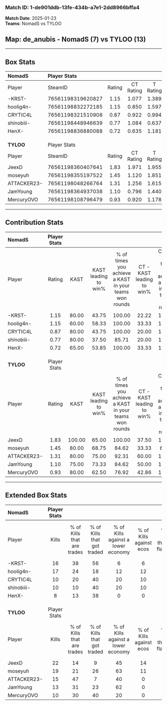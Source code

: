 ### Match ID: 1-de901ddb-13fe-434b-a7e1-2dd8966bffa4  
**Match Date**: 2025-01-23  
**Teams**: NomadS vs TYLOO  

## **Map**: de_anubis - NomadS (7) vs TYLOO (13)  
---  

## Box Stats  

| **NomadS**  | Player Stats      |        |           |          |        |       |       |         |        |      |     |
| :- | :- | :-: | :-: | :-: | :-: | :-: | :-: | :-: | :-: | :-: | :-: |
| Player      | SteamID           | Rating | CT Rating | T Rating |  KAST  |  ADR  | Kills | Assists | Deaths | K/D  | HS% |
| -KRST-      | 76561198319620827 |  1.15  |   1.077   |  1.389   | 80.00  | 74.3  |  16   |    0    |   16   | 1.00 | 56  |
| hoolig4n-   | 76561198832272185 |  1.15  |   0.850   |  1.597   | 60.00  | 86.8  |  17   |    2    |   14   | 1.21 | 70  |
| CRYTIC4L    | 76561198321510908 |  0.87  |   0.922   |  0.994   | 80.00  | 69.1  |  10   |    5    |   17   | 0.59 | 30  |
| shinobiii-  | 76561198448946639 |  0.77  |   1.084   |  0.637   | 80.00  | 33.9  |  10   |    2    |   16   | 0.63 | 40  |
| HenX-       | 76561198836880088 |  0.72  |   0.635   |  1.181   | 65.00  | 73.5  |   8   |    6    |   16   | 0.50 | 87  |
|             |                   |        |           |          |        |       |       |         |        |      |     |
|             |                   |        |           |          |        |       |       |         |        |      |     |
|             |                   |        |           |          |        |       |       |         |        |      |     |
| **TYLOO**   | Player Stats      |        |           |          |        |       |       |         |        |      |     |
| Player      | SteamID           | Rating | CT Rating | T Rating |  KAST  |  ADR  | Kills | Assists | Deaths | K/D  | HS% |
| JeexD       | 76561198360407641 |  1.83  |   1.971   |  1.955   | 100.00 | 106.7 |  22   |    7    |   11   | 2.00 | 36  |
| moseyuh     | 76561198355197522 |  1.45  |   1.120   |  1.851   | 80.00  | 108.7 |  19   |    7    |   15   | 1.27 | 57  |
| ATTACKER23- | 76561198048266764 |  1.31  |   1.256   |  1.615   | 80.00  | 85.5  |  15   |    7    |   11   | 1.36 | 40  |
| JamYoung    | 76561198364937038 |  1.10  |   0.796   |  1.440   | 75.00  | 61.8  |  13   |    5    |   11   | 1.18 | 53  |
| MercuryOVO  | 76561198108796479 |  0.93  |   0.920   |  1.178   | 80.00  | 51.3  |  10   |    7    |   13   | 0.77 | 50  |
---  

## Contribution Stats  

| **NomadS**  | Player Stats |        |                      |                                                        |                           |                                                             |                          |                                                            |
| :- | :-: | :-: | :-: | :-: | :-: | :-: | :-: | :-: |
| Player      |    Rating    |  KAST  | KAST leading to win% | % of times you achieve a KAST in your teams won rounds | CT - KAST leading to win% | CT - % of times you achieve a KAST in your teams won rounds | T - KAST leading to win% | T - % of times you achieve a KAST in your teams won rounds |
| -KRST-      |     1.15     | 80.00  |        43.75         |                         100.00                         |           22.22           |                           100.00                            |          71.43           |                           100.00                           |
| hoolig4n-   |     1.15     | 60.00  |        58.33         |                         100.00                         |           33.33           |                           100.00                            |          83.33           |                           100.00                           |
| CRYTIC4L    |     0.87     | 80.00  |        43.75         |                         100.00                         |           20.00           |                           100.00                            |          83.33           |                           100.00                           |
| shinobiii-  |     0.77     | 80.00  |        37.50         |                         85.71                          |           20.00           |                           100.00                            |          66.67           |                           80.00                            |
| HenX-       |     0.72     | 65.00  |        53.85         |                         100.00                         |           33.33           |                           100.00                            |          71.43           |                           100.00                           |
|             |              |        |                      |                                                        |                           |                                                             |                          |                                                            |
|             |              |        |                      |                                                        |                           |                                                             |                          |                                                            |
|             |              |        |                      |                                                        |                           |                                                             |                          |                                                            |
| **TYLOO**   | Player Stats |        |                      |                                                        |                           |                                                             |                          |                                                            |
| Player      |    Rating    |  KAST  | KAST leading to win% | % of times you achieve a KAST in your teams won rounds | CT - KAST leading to win% | CT - % of times you achieve a KAST in your teams won rounds | T - KAST leading to win% | T - % of times you achieve a KAST in your teams won rounds |
| JeexD       |     1.83     | 100.00 |        65.00         |                         100.00                         |           37.50           |                           100.00                            |          83.33           |                           100.00                           |
| moseyuh     |     1.45     | 80.00  |        68.75         |                         84.62                          |           33.33           |                            66.67                            |          90.00           |                           90.00                            |
| ATTACKER23- |     1.31     | 80.00  |        75.00         |                         92.31                          |           60.00           |                           100.00                            |          81.82           |                           90.00                            |
| JamYoung    |     1.10     | 75.00  |        73.33         |                         84.62                          |           50.00           |                           100.00                            |          88.89           |                           80.00                            |
| MercuryOVO  |     0.93     | 80.00  |        62.50         |                         76.92                          |           42.86           |                           100.00                            |          77.78           |                           70.00                            |
---  

## Extended Box Stats  

| **NomadS**  | Player Stats |                            |                            |                                    |                         |                              |                                 |        |                             |                                     |                          |                               |                            |
| :- | :-: | :-: | :-: | :-: | :-: | :-: | :-: | :-: | :-: | :-: | :-: | :-: | :-: |
| Player      |    Kills     | % of Kills that are trades | % of Kills that got traded | % of Kills against a lower economy | % of Kills against ecos | % of Kills that are flawless | % of Kills that are close duels | Deaths | % of Deaths that get traded | % of Deaths against a lower economy | % of Deaths against ecos | % of Deaths that are flawless | % of Deaths that are close |
| -KRST-      |      16      |             38             |             56             |                 6                  |            6            |              44              |                0                |   16   |             13              |                  0                  |            0             |              69               |             0              |
| hoolig4n-   |      17      |             24             |             18             |                 12                 |           12            |              65              |                6                |   14   |              0              |                  7                  |            0             |              86               |             0              |
| CRYTIC4L    |      10      |             20             |             40             |                 20                 |           10            |              40              |               20                |   17   |             18              |                 12                  |            6             |              76               |             6              |
| shinobiii-  |      10      |             10             |             40             |                 20                 |           10            |              70              |               10                |   16   |             31              |                  6                  |            0             |              94               |             0              |
| HenX-       |      8       |             13             |             38             |                 0                  |            0            |              50              |               13                |   16   |             31              |                  6                  |            0             |              56               |             13             |
|             |              |                            |                            |                                    |                         |                              |                                 |        |                             |                                     |                          |                               |                            |
|             |              |                            |                            |                                    |                         |                              |                                 |        |                             |                                     |                          |                               |                            |
|             |              |                            |                            |                                    |                         |                              |                                 |        |                             |                                     |                          |                               |                            |
| **TYLOO**   | Player Stats |                            |                            |                                    |                         |                              |                                 |        |                             |                                     |                          |                               |                            |
| Player      |    Kills     | % of Kills that are trades | % of Kills that got traded | % of Kills against a lower economy | % of Kills against ecos | % of Kills that are flawless | % of Kills that are close duels | Deaths | % of Deaths that get traded | % of Deaths against a lower economy | % of Deaths against ecos | % of Deaths that are flawless | % of Deaths that are close |
| JeexD       |      22      |             14             |             9              |                 45                 |           14            |              82              |                0                |   11   |             45              |                 27                  |            0             |              55               |             9              |
| moseyuh     |      19      |             21             |             26             |                 63                 |           11            |              74              |                5                |   15   |             27              |                 40                  |            7             |              33               |             7              |
| ATTACKER23- |      15      |             47             |             7              |                 40                 |            0            |              67              |                7                |   11   |             55              |                 36                  |            9             |              64               |             9              |
| JamYoung    |      13      |             31             |             23             |                 62                 |            0            |              77              |                0                |   11   |             27              |                 55                  |            9             |              73               |             9              |
| MercuryOVO  |      10      |             30             |             40             |                 20                 |            0            |              80              |               10                |   13   |             38              |                 62                  |            8             |              54               |             8              |
